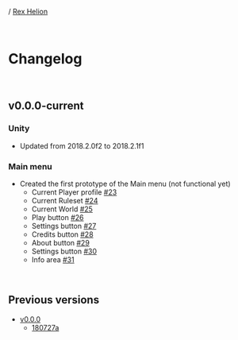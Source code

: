 / [Rex Helion](../)

<br>

# Changelog

<br>

## v0.0.0-current

### Unity

- Updated from 2018.2.0f2 to 2018.2.1f1

### Main menu

- Created the first prototype of the Main menu (not functional yet)
  - Current Player profile [#23](https://github.com/TaidanaKage/RexHelion/issues/23)
  - Current Ruleset [#24](https://github.com/TaidanaKage/RexHelion/issues/24)
  - Current World [#25](https://github.com/TaidanaKage/RexHelion/issues/25)
  - Play button [#26](https://github.com/TaidanaKage/RexHelion/issues/26)
  - Settings button [#27](https://github.com/TaidanaKage/RexHelion/issues/27)
  - Credits button [#28](https://github.com/TaidanaKage/RexHelion/issues/28)
  - About button [#29](https://github.com/TaidanaKage/RexHelion/issues/29)
  - Settings button [#30](https://github.com/TaidanaKage/RexHelion/issues/30)
  - Info area [#31](https://github.com/TaidanaKage/RexHelion/issues/31)

<br>

## Previous versions

- [v0.0.0](v0-0-0/)
  - [180727a](v0-0-0/180727a/)

